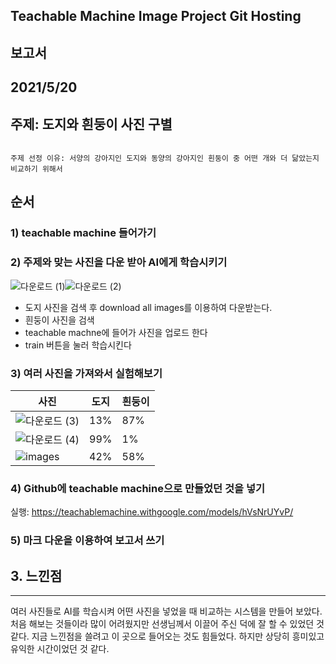 ## Teachable Machine Image Project Git Hosting
보고서
---
2021/5/20
-------
주제: 도지와 흰둥이 사진 구별 
----
~~~

주제 선정 이유: 서양의 강아지인 도지와 동양의 강아지인 흰둥이 중 어떤 개와 더 닮았는지 비교하기 위해서

~~~

## 순서
### 1) teachable machine 들어가기
### 2) 주제와 맞는 사진을 다운 받아 AI에게 학습시키기
![다운로드 (1)](https://user-images.githubusercontent.com/84504114/120176446-3f444180-c242-11eb-97bb-1bf6c2600671.jpg)![다운로드 (2)](https://user-images.githubusercontent.com/84504114/120176554-61d65a80-c242-11eb-9471-1ba6c665ae57.jpg)

* 도지 사진을 검색 후 download all images를 이용하여 다운받는다.
* 흰둥이 사진을 검색        
* teachable machne에 들어가 사진을 업로드 한다
* train 버튼을 눌러 학습시킨다
### 3) 여러 사진을 가져와서 실험해보기               

|사진|도지|흰둥이|
|------|------|-----|
|![다운로드 (3)](https://user-images.githubusercontent.com/84504114/120176640-7ca8cf00-c242-11eb-9cc9-410d28e487c3.jpg)|13%|87%|     
|![다운로드 (4)](https://user-images.githubusercontent.com/84504114/120177019-e45f1a00-c242-11eb-9a30-004b78cf780c.jpg)|99%|1%|         
|![images](https://user-images.githubusercontent.com/84504114/120177202-1d978a00-c243-11eb-8619-77f71c870caa.jpg)|42%|58%|




### 4) Github에 teachable machine으로 만들었던 것을 넣기
실행: <https://teachablemachine.withgoogle.com/models/hVsNrUYvP/>
### 5) 마크 다운을 이용하여 보고서 쓰기

## 3. 느낀점
-------------
여러 사진들로 AI를 학습시켜 어떤 사진을 넣었을 때 비교하는 시스템을 만들어 보았다. 처음 해보는 것들이라 많이 어려웠지만 선생님께서 이끌어 주신 덕에 잘 할 수 있었던 것 같다. 지금 느낀점을 쓸려고 이 곳으로 들어오는 것도 힘들었다. 하지만 상당히 흥미있고 유익한 시간이었던 것 같다.

